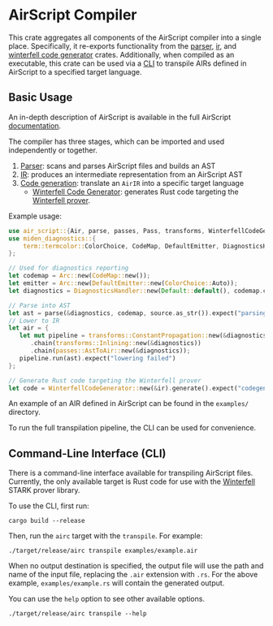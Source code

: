 # AirScript Compiler

This crate aggregates all components of the AirScript compiler into a single place. Specifically, it re-exports functionality from the [parser](../parser/), [ir](../ir/), and [winterfell code generator](../codegen/winterfell/) crates. Additionally, when compiled as an executable, this crate can be used via a [CLI](#command-line-interface-cli) to transpile AIRs defined in AirScript to a specified target language.

## Basic Usage

An in-depth description of AirScript is available in the full AirScript [documentation](https://0xpolygonmiden.github.io/air-script/).

The compiler has three stages, which can be imported and used independently or together.

1. [Parser](../parser/): scans and parses AirScript files and builds an AST
2. [IR](../ir/): produces an intermediate representation from an AirScript AST
3. [Code generation](../codegen/): translate an `AirIR` into a specific target language
   - [Winterfell Code Generator](../codegen/winterfell/): generates Rust code targeting the [Winterfell prover](https://github.com/novifinancial/winterfell).

Example usage:

```Rust
use air_script::{Air, parse, passes, Pass, transforms, WinterfellCodeGenerator};
use miden_diagnostics::{
    term::termcolor::ColorChoice, CodeMap, DefaultEmitter, DiagnosticsHandler,
};

// Used for diagnostics reporting
let codemap = Arc::new(CodeMap::new());
let emitter = Arc::new(DefaultEmitter::new(ColorChoice::Auto));
let diagnostics = DiagnosticsHandler::new(Default::default(), codemap.clone(), emitter);

// Parse into AST
let ast = parse(&diagnostics, codemap, source.as_str()).expect("parsing failed");
// Lower to IR
let air = {
   let mut pipeline = transforms::ConstantPropagation::new(&diagnostics)
      .chain(transforms::Inlining::new(&diagnostics))
      .chain(passes::AstToAir::new(&diagnostics));
   pipeline.run(ast).expect("lowering failed")
};

// Generate Rust code targeting the Winterfell prover
let code = WinterfellCodeGenerator::new(&ir).generate().expect("codegen failed");
```

An example of an AIR defined in AirScript can be found in the `examples/` directory.

To run the full transpilation pipeline, the CLI can be used for convenience.

## Command-Line Interface (CLI)

There is a command-line interface available for transpiling AirScript files. Currently, the only available target is Rust code for use with the [Winterfell](https://github.com/novifinancial/winterfell) STARK prover library.

To use the CLI, first run:

```
cargo build --release
```

Then, run the `airc` target with the `transpile`. For example:

```
./target/release/airc transpile examples/example.air
```

When no output destination is specified, the output file will use the path and name of the input file, replacing the `.air` extension with `.rs`. For the above example, `examples/example.rs` will contain the generated output.

You can use the `help` option to see other available options.

```
./target/release/airc transpile --help
```
